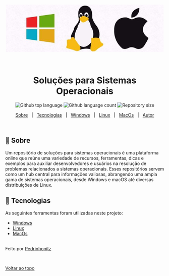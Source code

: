 
<div align="center" id="top"> 
  <img src="./img/logo.jpeg" alt="img-logo" style="width:500px; height:150px;" />

  &#xa0;

</div>

<h1 align="center">Soluções para Sistemas Operacionais</h1>

<p align="center">
  <img alt="Github top language" src="https://img.shields.io/github/languages/top/Pedrinhonitz/solutions?color=56BEB8">

  <img alt="Github language count" src="https://img.shields.io/github/languages/count/Pedrinhonitz/solutions?color=56BEB8">

  <img alt="Repository size" src="https://img.shields.io/github/repo-size/Pedrinhonitz/solutions?color=56BEB8">

</p>

<p align="center">
  <a href="#dart-sobre">Sobre</a> &#xa0; | &#xa0; 
  <a href="#rocket-tecnologias">Tecnologias</a> &#xa0; | &#xa0;
  <a href="https://github.com/Pedrinhonitz/solutions/tree/master/Windows">Windows</a> &#xa0; | &#xa0;
  <a href="https://github.com/Pedrinhonitz/solutions/tree/master/Linux">Linux</a> &#xa0; | &#xa0;
  <a href="https://github.com/Pedrinhonitz/solutions/tree/master/MacOs">MacOs</a> &#xa0; | &#xa0;
  <a href="https://github.com/Pedrinhonitz" target="_blank">Autor</a>
</p>

<br>

## :dart: Sobre ##

Um repositório de soluções para sistemas operacionais é uma plataforma online que reúne uma variedade de recursos, ferramentas, dicas e exemplos para auxiliar desenvolvedores e usuários na resolução de problemas relacionados a sistemas operacionais. Esses repositórios servem como um hub central para informações valiosas, abrangendo uma ampla gama de sistemas operacionais, desde Windows e macOS até diversas distribuições de Linux.

## :rocket: Tecnologias ##

As seguintes ferramentas foram utilizadas neste projeto:

- [Windows](https://www.microsoft.com/pt-br/windows/)
- [Linux](https://github.com/torvalds/linux)
- [MacOs](https://www.apple.com/br/)


<br>
Feito por <a href="https://github.com/Pedrinhonitz" target="_blank">Pedrinhonitz</a>

&#xa0;

<a href="#top">Voltar ao topo</a>